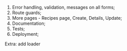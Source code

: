 1. Error handling, validation, messages on all forms;
2. Route guards;
3. More pages - Recipes page, Create, Details, Update; 
4. Documentation;
5. Tests;
6. Deployment;

Extra: add loader
